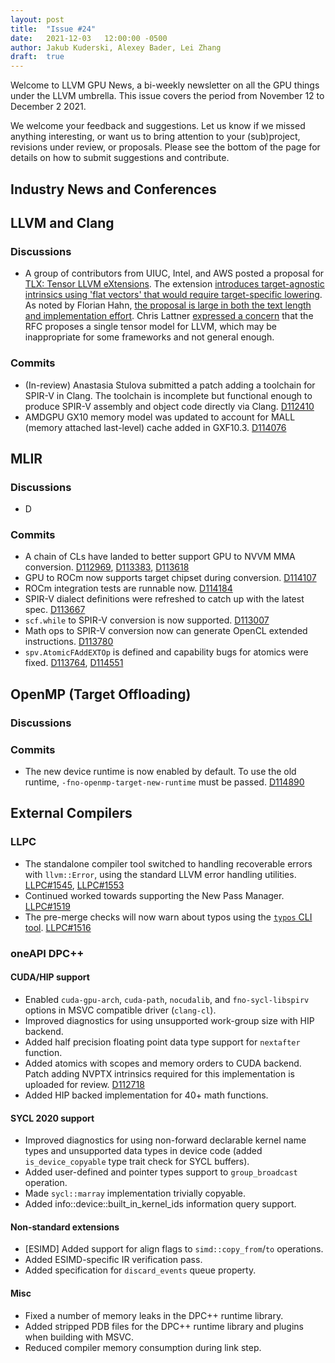```yaml
---
layout: post
title:  "Issue #24"
date:   2021-12-03   12:00:00 -0500
author: Jakub Kuderski, Alexey Bader, Lei Zhang
draft:  true
---
```


Welcome to LLVM GPU News, a bi-weekly newsletter on all the GPU things under the LLVM umbrella.
This issue covers the period from November 12 to December 2 2021.

We welcome your feedback and suggestions. Let us know if we missed anything interesting, or want us to bring attention to your (sub)project, revisions under review, or proposals. Please see the bottom of the page for details on how to submit suggestions and contribute.


## Industry News and Conferences


##  LLVM and Clang

### Discussions

*  A group of contributors from UIUC, Intel, and AWS posted a proposal for [TLX: Tensor LLVM eXtensions](https://lists.llvm.org/pipermail/llvm-dev/2021-November/153725.html). The extension [introduces target-agnostic intrinsics using 'flat vectors' that would require target-specific lowering](https://lists.llvm.org/pipermail/llvm-dev/2021-November/153926.html). As noted by Florian Hahn, [the proposal is large in both the text length and implementation effort](https://lists.llvm.org/pipermail/llvm-dev/2021-November/153914.html). Chris Lattner [expressed a concern](https://lists.llvm.org/pipermail/llvm-dev/2021-November/153991.html) that the RFC proposes a single tensor model for LLVM, which may be inappropriate for some frameworks and not general enough.

### Commits

*  (In-review) Anastasia Stulova submitted a patch adding a toolchain for SPIR-V in Clang. The toolchain is incomplete but functional enough to produce SPIR-V assembly and object code directly via Clang. [D112410](https://reviews.llvm.org/D112410)
*  AMDGPU GX10 memory model was updated to account for MALL (memory attached last-level) cache added in GXF10.3. [D114076](https://reviews.llvm.org/D114076)


## MLIR

### Discussions

*  D

### Commits

*  A chain of CLs have landed to better support GPU to NVVM MMA conversion. [D112969](https://reviews.llvm.org/D112969), [D113383](https://reviews.llvm.org/D113383), [D113618](https://reviews.llvm.org/D113618)
*  GPU to ROCm now supports target chipset during conversion. [D114107](https://reviews.llvm.org/D114107)
*  ROCm integration tests are runnable now. [D114184](https://reviews.llvm.org/D114184)
*  SPIR-V dialect definitions were refreshed to catch up with the latest spec. [D113667](https://reviews.llvm.org/D113667)
*  `scf.while` to SPIR-V conversion is now supported. [D113007](https://reviews.llvm.org/D113007)
*  Math ops to SPIR-V conversion now can generate OpenCL extended instructions. [D113780](https://reviews.llvm.org/D113780)
*  `spv.AtomicFAddEXTOp` is defined and capability bugs for atomics were fixed. [D113764](https://reviews.llvm.org/D113764), [D114551](https://reviews.llvm.org/D114551)


## OpenMP (Target Offloading)

### Discussions

### Commits

*  The new device runtime is now enabled by default. To use the old runtime, `-fno-openmp-target-new-runtime` must be passed. [D114890](https://reviews.llvm.org/D114890)


## External Compilers

### LLPC

*  The standalone compiler tool switched to handling recoverable errors with `llvm::Error`, using the standard LLVM error handling utilities. [LLPC#1545](https://github.com/GPUOpen-Drivers/llpc/pull/1545), [LLPC#1553](https://github.com/GPUOpen-Drivers/llpc/pull/1553)
*  Continued worked towards supporting the New Pass Manager. [LLPC#1519](https://github.com/GPUOpen-Drivers/llpc/pull/1519)
*  The pre-merge checks will now warn about typos using the [`typos` CLI tool](https://github.com/crate-ci/typos). [LLPC#1516](https://github.com/GPUOpen-Drivers/llpc/pull/1516)

### oneAPI DPC++

#### CUDA/HIP support

*  Enabled `cuda-gpu-arch`, `cuda-path`, `nocudalib`, and `fno-sycl-libspirv` options in MSVC compatible driver (`clang-cl`).
*  Improved diagnostics for using unsupported work-group size with HIP backend.
*  Added half precision floating point data type support for `nextafter` function.
*  Added atomics with scopes and memory orders to CUDA backend. Patch adding NVPTX intrinsics required for this implementation is uploaded for review. [D112718](https://reviews.llvm.org/D112718)
*  Added HIP backed implementation for 40+ math functions.

#### SYCL 2020 support

*  Improved diagnostics for using non-forward declarable kernel name types and unsupported data types in device code (added `is_device_copyable` type trait check for SYCL buffers).
*  Added user-defined and pointer types support to `group_broadcast` operation.
*  Made `sycl::marray` implementation trivially copyable.
*  Added info::device::built_in_kernel_ids information query support.

#### Non-standard extensions

*  [ESIMD] Added support for align flags to `simd::copy_from`/`to` operations.
*  Added ESIMD-specific IR verification pass.
*  Added specification for `discard_events` queue property.

#### Misc

*  Fixed a number of memory leaks in the DPC++ runtime library.
*  Added stripped PDB files for the DPC++ runtime library and plugins when building with MSVC.
*  Reduced compiler memory consumption during link step.
